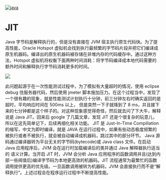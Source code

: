 [![java](https://user-images.githubusercontent.com/5803001/43033009-f03a83a4-8cf4-11e8-9822-2059a0e3a5a8.jpg)](https://github.com/wxyyxc1992/ProgrammingLanguage-Series)

# JIT

Java 字节码是解释执行的，但是没有直接在 JVM 宿主执行原生代码快。为了提高性能，Oracle Hotspot 虚拟机会找到执行最频繁的字节码片段并把它们编译成原生机器码。编译出的原生机器码被存储在非堆内存的代码缓存中。通过这种方法，Hotspot 虚拟机将权衡下面两种时间消耗：将字节码编译成本地代码需要的额外时间和解释执行字节码消耗更多的时间。

![](https://coding.net/u/hoteam/p/Cache/git/raw/master/2016/7/4/JVM_JIT_interraction.png)

此问题起源于在一次性能测试过程中，为了模拟有大量超时的情况，使用 eclipse debug 住服务器代码，然后使用 jmeter 脚本施加压力。在这个过程当中，发现了一个很有趣的现象，就是性能测试计划执行十分钟，前三分钟左右时确实返回的是超时，平均响应时间在 500ms 以上， 但是突然一下子就降到了 8 ms，并且接下来的七分钟都是这个样子的。对这种现象感觉得奇怪，然后就去问了下大牛，解释说是 Java JIT。回来后 google 了几篇文章，发现 JIT 还是个很复杂的玩意儿，所以在这先简单记下，后续再细化相关功能。
JIT 是 Just-In-Time Compiliation 的缩写，中文为即时编译。就是 JAVA 在运行过程中，如果有些动态极度频繁的被执行或者不被执行，就会被自动编译成机器码，跳过其中的部分环节。
Java 源码通过编译器转为平台无关的字节码(bytecode)或 Java class 文件。在启动 Java 应用程序后，JVM 会在运行时加载编译后的类并通过 Java 解释器执行适当的 语义计算。当开启 JIT 时，JVM 会分析 Java 应用程序的函数调用并且(达到内部一些阀值后)编译字节码为本地更高效的机器码。JIT 流程通常为最繁忙的函数调用提供更高的优先级。一旦函数调用被转为机器码，JVM 会直接执行而不是“解释执行”。上述过程会在程序运行过程中不断提高性能。
